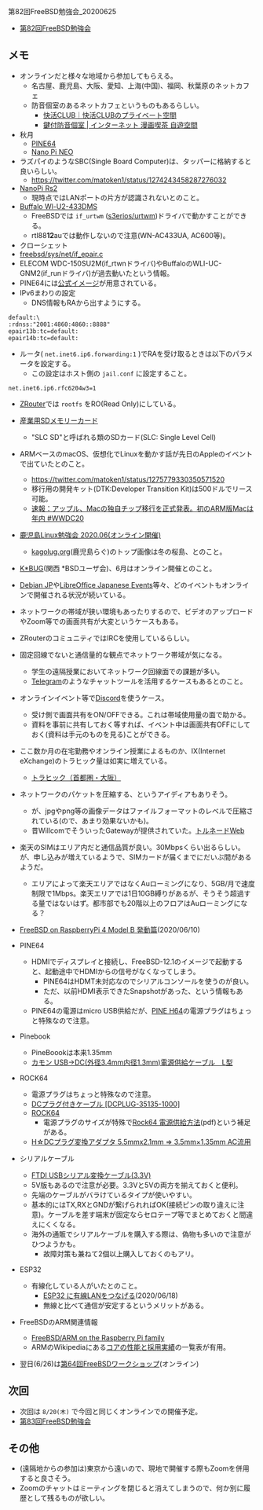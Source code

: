 第82回FreeBSD勉強会_20200625

 * [第82回FreeBSD勉強会](https://freebsdstudy.connpass.com/event/174450/)

## メモ

 * オンラインだと様々な地域から参加してもらえる。
   * 名古屋、鹿児島、大阪、愛知、上海(中国)、福岡、秋葉原のネットカフェ
   * 防音個室のあるネットカフェというものもあるらしい。
     * [快活CLUB｜快活CLUBのプライベート空間](https://www.kaikatsu.jp/koshitsu/)
     * [鍵付防音個室 | インターネット 漫画喫茶 自遊空間](https://jiqoo.jp/privateroom/)
 * 秋月
   * [PINE64](http://akizukidenshi.com/catalog/goods/search.aspx?search=x&keyword=pine64&image=%8C%9F%8D%F5)
   * [Nano Pi NEO](http://akizukidenshi.com/catalog/goods/search.aspx?search=x&keyword=nanopi&image=%8C%9F%8D%F5)
 * ラズパイのようなSBC(Single Board Computer)は、タッパーに格納すると良いらしい。
   * https://twitter.com/matoken1/status/1274243458287276032
 * [NanoPi Rs2](http://wiki.friendlyarm.com/wiki/index.php/NanoPi_R2S/zh)
   * 現時点ではLANポートの片方が認識されないとのこと。
 * [Buffalo Wl-U2-433DMS](https://www.buffalo.jp/product/detail/wi-u2-433dms.html)
   * FreeBSDでは `if_urtwm` ([s3erios/urtwm](https://github.com/s3erios/urtwm))ドライバで動かすことができる。
   * rtl88**12**auでは動作しないので注意(WN-AC433UA, AC600等)。
 * クローシェット
 * [freebsd/sys/net/if_epair.c](https://github.com/freebsd/freebsd/blob/ad355b0a9dbd6a8aabe7c081a731d24904a0f2c1/sys/net/if_epair.c)
 * ELECOM WDC-150SU2M(if_rtwnドライバ)やBuffaloのWLI-UC-GNM2(if_runドライバ)が過去動いたという情報。
 * PINE64には[公式イメージ](http://ftp.jp.freebsd.org/pub/FreeBSD/releases/ISO-IMAGES/12.1/FreeBSD-12.1-RELEASE-arm64-aarch64-PINE64.img.xz)が用意されている。
 * IPv6まわりの設定
   * DNS情報もRAから出すようにする。

```
default:\
:rdnss:"2001:4860:4860::8888"
epair13b:tc=default:
epair14b:tc=default:
```

 * ルータ( `net.inet6.ip6.forwarding:1` )でRAを受け取るときは以下のパラメータを設定する。
   * この設定はホスト側の `jail.conf` に設定すること。

```
net.inet6.ip6.rfc6204w3=1
```

 * [ZRouter](https://zrouter.org/)では `rootfs` をRO(Read Only)にしている。
 * [産業用SDメモリーカード](https://panasonic.net/cns/sdcard/industrial_sd_j/lineup.html)
   * "SLC SD"と呼ばれる類のSDカード(SLC: Single Level Cell)
 * ARMベースのmacOS、仮想化でLinuxを動かす話が先日のAppleのイベントで出ていたとのこと。
   * https://twitter.com/matoken1/status/1275779330350571520
   * 移行用の開発キット(DTK:Developer Transition Kit)は500ドルでリース可能。
   * [速報：アップル、Macの独自チップ移行を正式発表。初のARM版Macは年内 #WWDC20](https://japanese.engadget.com/apple-184744532.html)
 * [鹿児島Linux勉強会 2020.06(オンライン開催)](https://kagolug.connpass.com/event/179564/)
   * [kagolug.org](https://kagolug.org/)(鹿児島らぐ)のトップ画像は冬の桜島、とのこと。
 * [K*BUG](http://www.kbug.gr.jp/)(関西 *BSDユーザ会)、6月はオンライン開催とのこと。
 * [Debian JP](https://debianjp.connpass.com/)や[LibreOffice Japanese Events](https://libojapan.connpass.com/)等々、どのイベントもオンラインで開催される状況が続いている。
 * ネットワークの帯域が狭い環境もあったりするので、ビデオのアップロードやZoom等での画面共有が大変というケースもある。
 * ZRouterのコミュニティではIRCを使用しているらしい。
 * 固定回線でないと通信量的な観点でネットワーク帯域が気になる。
   * 学生の遠隔授業においてネットワーク回線面での課題が多い。
   * [Telegram](https://telegram.org/)のようなチャットツールを活用するケースもあるとのこと。
 * オンラインイベント等で[Discord](https://discord.com/)を使うケース。
   * 受け側で画面共有をON/OFFできる。これは帯域使用量の面で助かる。
   * 資料を事前に共有しておく等すれば、イベント中は画面共有OFFにしておく(資料は手元のものを見る)ことができる。
 * ここ数か月の在宅勤務やオンライン授業によるものか、IX(Internet eXchange)のトラヒック量は如実に増えている。
   * [トラヒック（首都圏・大阪）](https://www.jpix.ad.jp/jp/technical_traffic.php)
 * ネットワークのパケットを圧縮する、というアイディアもありそう。
   * が、jpgやpng等の画像データはファイルフォーマットのレベルで圧縮されている(ので、あまり効果ないかも)。
   * 昔WillcomでそういったGatewayが提供されていた。[トルネードWeb](https://www.wdic.org/w/WDIC/%E3%83%88%E3%83%AB%E3%83%8D%E3%83%BC%E3%83%89Web)
 * 楽天のSIMはエリア内だと通信品質が良い。30Mbpsくらい出るらしい。が、申し込みが増えているようで、SIMカードが届くまでにだいぶ間があるようだ。
   * エリアによって楽天エリアではなくAuローミングになり、5GB/月で速度制限で1Mbps。楽天エリアでは1日10GB縛りがあるが、そうそう超過する量ではないはず。都市部でも20階以上のフロアはAuローミングになる？

 * [FreeBSD on RaspberryPi 4 Model B 発動篇](https://qiita.com/bsd-hacker/items/513449dab2a9b144373f)(2020/06/10)
 * PINE64
   * HDMIでディスプレイと接続し、FreeBSD-12.1のイメージで起動すると、起動途中でHDMIからの信号がなくなってしまう。
     * PINE64はHDMT未対応なのでシリアルコンソールを使うのが良い。
     * ただ、以前HDMI表示できたSnapshotがあった、という情報もある。
   * PINE64の電源はmicro USB供給だが、[PINE H64](https://www.pine64.org/pine-h64-ver-b/)の電源プラグはちょっと特殊なので注意。
 * Pinebook
   * PineBoookは本来1.35mm
   * [カモン USB→DC(外径3.4mm内径1.3mm)電源供給ケーブル　L型](https://www.amazon.co.jp/dp/B0040PD0J4/ref=pe_492632_48821362_pe_302852_34649732_3p_M3T1_dp_1)
 * ROCK64
   * 電源プラグはちょっと特殊なので注意。
   * [DCプラグ付きケーブル [DCPLUG-35135-1000]](https://www.aitendo.com/product/15735)
   * [ROCK64](http://akizukidenshi.com/catalog/g/gM-12380/)
     * 電源プラグのサイズが特殊で[Rock64 電源供給方法](http://akizukidenshi.com/download/ds/akizuki/Rock64_power_supp_20170919.pdf)(pdf)という補足がある。
   * [H☆DCプラグ変換アダプタ 5.5mmx2.1mm ⇒ 3.5mm×1.35mm AC流用](https://www.amazon.co.jp/dp/B01MSHN0L7)
 * シリアルケーブル
   * [FTDI USBシリアル変換ケーブル(3.3V)](http://akizukidenshi.com/catalog/g/gM-05840/)
   * 5V版もあるので注意が必要。3.3Vと5Vの両方を揃えておくと便利。
   * 先端のケーブルがバラけているタイプが使いやすい。
   * 基本的にはTX,RXとGNDが繋げられればOK(接続ピンの取り違えに注意)。ケーブルを差す端末が固定ならセロテープ等でまとめておくと間違えにくくなる。
   * 海外の通販でシリアルケーブルを購入する際は、偽物も多いので注意がひつようかも。
     * 故障対策も兼ねて2個以上購入しておくのもアリ。
 * ESP32
   * 有線化している人がいたとのこと。
     * [ESP32 に有線LANをつなげる](https://qiita.com/nanbuwks/items/6e54b193dce1853ad708)(2020/06/18)
     * 無線と比べて通信が安定するというメリットがある。
 * FreeBSDのARM関連情報
   * [FreeBSD/ARM on the Raspberry Pi family](https://wiki.freebsd.org/arm/Raspberry%20Pi)
   * ARMのWikipediaにある[コアの性能と採用実績](https://ja.wikipedia.org/wiki/ARM%E3%82%A2%E3%83%BC%E3%82%AD%E3%83%86%E3%82%AF%E3%83%81%E3%83%A3#%E3%82%B3%E3%82%A2%E3%81%AE%E6%80%A7%E8%83%BD%E3%81%A8%E6%8E%A1%E7%94%A8%E5%AE%9F%E7%B8%BE)の一覧表が有用。
 * 翌日(6/26)は[第64回FreeBSDワークショップ](https://freebsd-workshop.connpass.com/event/177745/)(オンライン)

## 次回

 * 次回は `8/20(木)` で今回と同じくオンラインでの開催予定。
 * [第83回FreeBSD勉強会](https://freebsdstudy.connpass.com/event/180884/)

## その他

 * (遠隔地からの参加は)東京から遠いので、現地で開催する際もZoomを併用すると良さそう。
 * Zoomのチャットはミーティングを閉じると消えてしまうので、何か別に履歴として残るものが欲しい。
